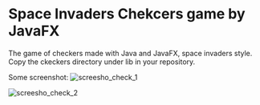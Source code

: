 # Space Invaders Chekcers game by JavaFX
The game of checkers made with Java and JavaFX, space invaders style.
Copy the ckeckers directory  under lib in  your repository. 

Some screenshot:
![screesho_check_1](https://user-images.githubusercontent.com/26597373/120767886-edd6d380-c51b-11eb-9262-362aa5805dd8.PNG)


![screesho_check_2](https://user-images.githubusercontent.com/26597373/120768233-37272300-c51c-11eb-8a70-955c43fc3971.PNG)
